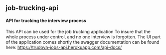 ## job-trucking-api
#### API for trucking the interview process 
This API can be used for the job  trucking application 
To insure that the whole process under control, and no one interview  is forgotten.
The UI part of the application  comes shortly 
the swagger documentation  can be found  here: https://trudova-jobs-api.herokuapp.com/api-docs/ 
